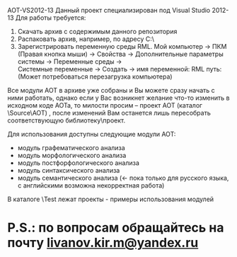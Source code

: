 AOT-VS2012-13
Данный проект специализирован под Visual Studio 2012-13
Для работы требуется:
  1.	Скачать архив c содержимым данного репозитория
  2.	Распаковать архив, например, по адресу C:\
  3.	Зарегистрировать переменную среды RML.
        Мой компьютер -> ПКМ (Правая кнопка мыши) -> Свойства -> Дополнительные параметры системы -> Переменные среды ->      
        Системные переменные -> Создать -> имя переменной: RML путь: <path to RML folder>
        (Может потребоваться перезагрузка компьютера)

Все модули АОТ в архиве уже собраны и Вы можете сразу начать с ними работать, однако если у Вас возникнет желание что-то изменить в исходном коде АОТа, то милости просим – проект АОТ (каталог <path to RML folder>\\Source\\AOT) , после изменений Вам останется лишь пересобрать соответствующую библиотеку\проект.

Для использования доступны следующие модули АОТ:
  - модуль графематического анализа
  - модуль морфологического анализа
  - модуль постфорфологического анализа
  - модуль синтаксического анализа
  - модуль семантического анализа (<- пока только для русского языка, с английскими возможна некорректная работа)
  
В каталоге <path to RML folder>\\Test лежат проекты - примеры использования модулей


P.S.:  по вопросам обращайтесь на почту livanov.kir.m@yandex.ru  
=============
